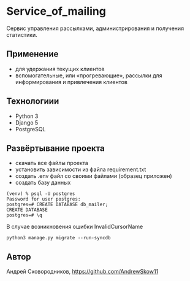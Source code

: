 # Service_of_mailing
Сервис управления рассылками, администрирования и получения статистики.

## Применение 
- для удержания текущих клиентов
- вспомогательные, или «прогревающие», рассылки для информирования и привлечения клиентов

## Технологиии 
- Python 3 
- Django 5
- PostgreSQL

## Развёртывание проекта 
- скачать все файлы проекта
- установить зависимости из файла requirement.txt
- создать .env файл со своими файлами (образец приложен)
- создать базу данных
```commandline
(venv) % psql -U postgres 
Password for user postgres: 
postgres=# CREATE DATABASE db_mailer;
CREATE DATABASE
postgres=# \q
```

В случае возникновения ошибки InvalidCursorName 
```commandline
python3 manage.py migrate --run-syncdb

```


## Автор 
Андрей Сковородников, https://github.com/AndrewSkow11

